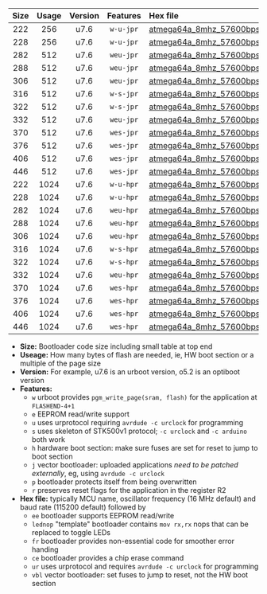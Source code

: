 |Size|Usage|Version|Features|Hex file|
|:-:|:-:|:-:|:-:|:--|
|222|256|u7.6|`w-u-jpr`|[atmega64a_8mhz_57600bps_ur_vbl.hex](https://raw.githubusercontent.com/stefanrueger/urboot/main//atmega64a_8mhz_57600bps_ur_vbl.hex)|
|228|256|u7.6|`w-u-jpr`|[atmega64a_8mhz_57600bps_lednop_ur_vbl.hex](https://raw.githubusercontent.com/stefanrueger/urboot/main//atmega64a_8mhz_57600bps_lednop_ur_vbl.hex)|
|282|512|u7.6|`weu-jpr`|[atmega64a_8mhz_57600bps_ee_ur_vbl.hex](https://raw.githubusercontent.com/stefanrueger/urboot/main//atmega64a_8mhz_57600bps_ee_ur_vbl.hex)|
|288|512|u7.6|`weu-jpr`|[atmega64a_8mhz_57600bps_ee_lednop_ur_vbl.hex](https://raw.githubusercontent.com/stefanrueger/urboot/main//atmega64a_8mhz_57600bps_ee_lednop_ur_vbl.hex)|
|306|512|u7.6|`weu-jpr`|[atmega64a_8mhz_57600bps_ee_lednop_fr_ur_vbl.hex](https://raw.githubusercontent.com/stefanrueger/urboot/main//atmega64a_8mhz_57600bps_ee_lednop_fr_ur_vbl.hex)|
|316|512|u7.6|`w-s-jpr`|[atmega64a_8mhz_57600bps_vbl.hex](https://raw.githubusercontent.com/stefanrueger/urboot/main//atmega64a_8mhz_57600bps_vbl.hex)|
|322|512|u7.6|`w-s-jpr`|[atmega64a_8mhz_57600bps_lednop_vbl.hex](https://raw.githubusercontent.com/stefanrueger/urboot/main//atmega64a_8mhz_57600bps_lednop_vbl.hex)|
|332|512|u7.6|`weu-jpr`|[atmega64a_8mhz_57600bps_ee_lednop_fr_ce_ur_vbl.hex](https://raw.githubusercontent.com/stefanrueger/urboot/main//atmega64a_8mhz_57600bps_ee_lednop_fr_ce_ur_vbl.hex)|
|370|512|u7.6|`wes-jpr`|[atmega64a_8mhz_57600bps_ee_vbl.hex](https://raw.githubusercontent.com/stefanrueger/urboot/main//atmega64a_8mhz_57600bps_ee_vbl.hex)|
|376|512|u7.6|`wes-jpr`|[atmega64a_8mhz_57600bps_ee_lednop_vbl.hex](https://raw.githubusercontent.com/stefanrueger/urboot/main//atmega64a_8mhz_57600bps_ee_lednop_vbl.hex)|
|406|512|u7.6|`wes-jpr`|[atmega64a_8mhz_57600bps_ee_lednop_fr_vbl.hex](https://raw.githubusercontent.com/stefanrueger/urboot/main//atmega64a_8mhz_57600bps_ee_lednop_fr_vbl.hex)|
|446|512|u7.6|`wes-jpr`|[atmega64a_8mhz_57600bps_ee_lednop_fr_ce_vbl.hex](https://raw.githubusercontent.com/stefanrueger/urboot/main//atmega64a_8mhz_57600bps_ee_lednop_fr_ce_vbl.hex)|
|222|1024|u7.6|`w-u-hpr`|[atmega64a_8mhz_57600bps_ur.hex](https://raw.githubusercontent.com/stefanrueger/urboot/main//atmega64a_8mhz_57600bps_ur.hex)|
|228|1024|u7.6|`w-u-hpr`|[atmega64a_8mhz_57600bps_lednop_ur.hex](https://raw.githubusercontent.com/stefanrueger/urboot/main//atmega64a_8mhz_57600bps_lednop_ur.hex)|
|282|1024|u7.6|`weu-hpr`|[atmega64a_8mhz_57600bps_ee_ur.hex](https://raw.githubusercontent.com/stefanrueger/urboot/main//atmega64a_8mhz_57600bps_ee_ur.hex)|
|288|1024|u7.6|`weu-hpr`|[atmega64a_8mhz_57600bps_ee_lednop_ur.hex](https://raw.githubusercontent.com/stefanrueger/urboot/main//atmega64a_8mhz_57600bps_ee_lednop_ur.hex)|
|306|1024|u7.6|`weu-hpr`|[atmega64a_8mhz_57600bps_ee_lednop_fr_ur.hex](https://raw.githubusercontent.com/stefanrueger/urboot/main//atmega64a_8mhz_57600bps_ee_lednop_fr_ur.hex)|
|316|1024|u7.6|`w-s-hpr`|[atmega64a_8mhz_57600bps.hex](https://raw.githubusercontent.com/stefanrueger/urboot/main//atmega64a_8mhz_57600bps.hex)|
|322|1024|u7.6|`w-s-hpr`|[atmega64a_8mhz_57600bps_lednop.hex](https://raw.githubusercontent.com/stefanrueger/urboot/main//atmega64a_8mhz_57600bps_lednop.hex)|
|332|1024|u7.6|`weu-hpr`|[atmega64a_8mhz_57600bps_ee_lednop_fr_ce_ur.hex](https://raw.githubusercontent.com/stefanrueger/urboot/main//atmega64a_8mhz_57600bps_ee_lednop_fr_ce_ur.hex)|
|370|1024|u7.6|`wes-hpr`|[atmega64a_8mhz_57600bps_ee.hex](https://raw.githubusercontent.com/stefanrueger/urboot/main//atmega64a_8mhz_57600bps_ee.hex)|
|376|1024|u7.6|`wes-hpr`|[atmega64a_8mhz_57600bps_ee_lednop.hex](https://raw.githubusercontent.com/stefanrueger/urboot/main//atmega64a_8mhz_57600bps_ee_lednop.hex)|
|406|1024|u7.6|`wes-hpr`|[atmega64a_8mhz_57600bps_ee_lednop_fr.hex](https://raw.githubusercontent.com/stefanrueger/urboot/main//atmega64a_8mhz_57600bps_ee_lednop_fr.hex)|
|446|1024|u7.6|`wes-hpr`|[atmega64a_8mhz_57600bps_ee_lednop_fr_ce.hex](https://raw.githubusercontent.com/stefanrueger/urboot/main//atmega64a_8mhz_57600bps_ee_lednop_fr_ce.hex)|

- **Size:** Bootloader code size including small table at top end
- **Useage:** How many bytes of flash are needed, ie, HW boot section or a multiple of the page size
- **Version:** For example, u7.6 is an urboot version, o5.2 is an optiboot version
- **Features:**
  + `w` urboot provides `pgm_write_page(sram, flash)` for the application at `FLASHEND-4+1`
  + `e` EEPROM read/write support
  + `u` uses urprotocol requiring `avrdude -c urclock` for programming
  + `s` uses skeleton of STK500v1 protocol; `-c urclock` and `-c arduino` both work
  + `h` hardware boot section: make sure fuses are set for reset to jump to boot section
  + `j` vector bootloader: uploaded applications *need to be patched externally*, eg, using `avrdude -c urclock`
  + `p` bootloader protects itself from being overwritten
  + `r` preserves reset flags for the application in the register R2
- **Hex file:** typically MCU name, oscillator frequency (16 MHz default) and baud rate (115200 default) followed by
  + `ee` bootloader supports EEPROM read/write
  + `lednop` "template" bootloader contains `mov rx,rx` nops that can be replaced to toggle LEDs
  + `fr` bootloader provides non-essential code for smoother error handing
  + `ce` bootloader provides a chip erase command
  + `ur` uses urprotocol and requires `avrdude -c urclock` for programming
  + `vbl` vector bootloader: set fuses to jump to reset, not the HW boot section
